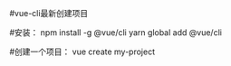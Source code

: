 #vue-cli最新创建项目


#安装：
npm install -g @vue/cli
yarn global add @vue/cli

#创建一个项目：
vue create my-project
